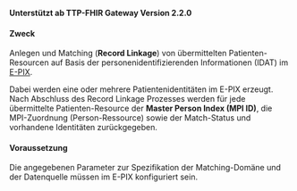 **Unterstützt ab TTP-FHIR Gateway Version 2.2.0**

#### Zweck
Anlegen und Matching (**Record Linkage**) von übermittelten Patienten-Resourcen auf Basis der personenidentifizierenden Informationen (IDAT) im [E-PIX](https://www.ths-greifswald.de/e-pix).

Dabei werden eine oder mehrere Patientenidentitäten im E-PIX erzeugt. Nach Abschluss des Record Linkage Prozesses werden für jede übermittelte Patienten-Resource der **Master Person Index (MPI ID)**, die MPI-Zuordnung (Person-Ressource) sowie der Match-Status und vorhandene Identitäten zurückgegeben.

#### Voraussetzung
Die angegebenen Parameter zur Spezifikation der Matching-Domäne und der Datenquelle müssen im E-PIX konfiguriert sein.
